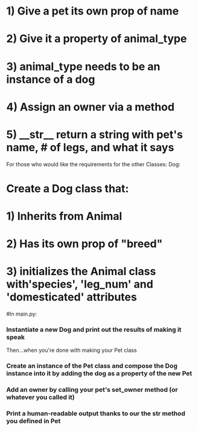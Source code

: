 # 1) Give a pet its own prop of name
# 2) Give it a property of animal_type
# 3) animal_type needs to be an instance of a dog
# 4) Assign an owner via a method
# 5) \_\_str\_\_ return a string with pet's name, # of legs, and what it says

For those who would like the requirements for the other Classes:
Dog:
# Create a Dog class that:
# 1) Inherits from Animal
# 2) Has its own prop of "breed"
# 3) initializes the Animal class with'species', 'leg_num' and 'domesticated' attributes

#In main.py:
### Instantiate a new Dog and print out the results of making it speak
Then...when you're done with making your Pet class
### Create an instance of the Pet class and compose the Dog instance into it by adding the dog as a property of the new Pet
### Add an owner by calling your pet's set_owner method (or whatever you called it)
### Print a human-readable output thanks to our the __str__ method you defined in Pet